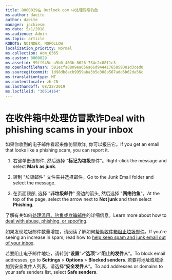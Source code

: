 ```yaml
---
title: 8000029在 Outlook.com 中处理网络钓鱼
ms.author: daeite
author: daeite
manager: jackiesm
ms.date: 5/1/2018
ms.audience: Admin
ms.topic: article
ROBOTS: NOINDEX, NOFOLLOW
localization_priority: Normal
ms.collection: Adm_O365
ms.custom: 8000029
ms.assetid: 99ff945c-a5b0-463b-8626-734c2c88f1c3
ms.openlocfilehash: 591ecfa8809ea656a66d94441765859081d3ced0
ms.sourcegitcommit: 1d98db8acb9959aba3b5e308a567ade6b62da56c
ms.translationtype: MT
ms.contentlocale: zh-CN
ms.lasthandoff: 08/22/2019
ms.locfileid: "36514164"
---
```

# <a name="deal-with-phishing-scams-in-your-inbox"></a><span data-ttu-id="7f5b9-102">在收件箱中处理仿冒欺诈</span><span class="sxs-lookup"><span data-stu-id="7f5b9-102">Deal with phishing scams in your inbox</span></span>

<span data-ttu-id="7f5b9-103">如果你收到的电子邮件看起来像仿冒欺诈, 你可以报告它。</span><span class="sxs-lookup"><span data-stu-id="7f5b9-103">If you get an email that looks like a phishing scam, you can report it.</span></span>
  
1. <span data-ttu-id="7f5b9-104">右键单击该邮件, 然后选择 "**标记为垃圾**邮件"。</span><span class="sxs-lookup"><span data-stu-id="7f5b9-104">Right-click the message and select **Mark as junk**.</span></span> 
    
2. <span data-ttu-id="7f5b9-105">转到 "垃圾邮件" 文件夹并选择邮件。</span><span class="sxs-lookup"><span data-stu-id="7f5b9-105">Go to the Junk Email folder and select the message.</span></span>
    
3. <span data-ttu-id="7f5b9-106">在页面顶部, 选择 "**非垃圾邮件**" 旁边的箭头, 然后选择 "**网络钓鱼**"。</span><span class="sxs-lookup"><span data-stu-id="7f5b9-106">At the top of the page, select the arrow next to **Not junk** and then select **Phishing**.</span></span> 
    
<span data-ttu-id="7f5b9-107">了解有关如何[处理滥用、钓鱼或欺骗邮件](https://go.microsoft.com/fwlink/p/?linkid=873139)的详细信息。</span><span class="sxs-lookup"><span data-stu-id="7f5b9-107">Learn more about how to [deal with abuse, phishing, or spoofing](https://go.microsoft.com/fwlink/p/?linkid=873139).</span></span>
  
<span data-ttu-id="7f5b9-108">如果发现垃圾邮件数量增加，请阅读了解如何[帮助收件箱阻止垃圾邮件](https://go.microsoft.com/fwlink/p/?linkid=873140)。</span><span class="sxs-lookup"><span data-stu-id="7f5b9-108">If you're seeing an increase in spam, read how to [help keep spam and junk email out of your inbox](https://go.microsoft.com/fwlink/p/?linkid=873140).</span></span>
  
<span data-ttu-id="7f5b9-109">若要阻止电子邮件地址，请转到“**设置**”\>“**选项**”\>“**阻止的发件人**”。</span><span class="sxs-lookup"><span data-stu-id="7f5b9-109">To block email addresses, go to **Settings** \> **Options** \> **Blocked senders**.</span></span> <span data-ttu-id="7f5b9-110">若要将地址或域添加到安全发件人列表，请选择“**安全发件人**”。</span><span class="sxs-lookup"><span data-stu-id="7f5b9-110">To add addresses or domains to your safe senders list, select **Safe senders**.</span></span> 
  

